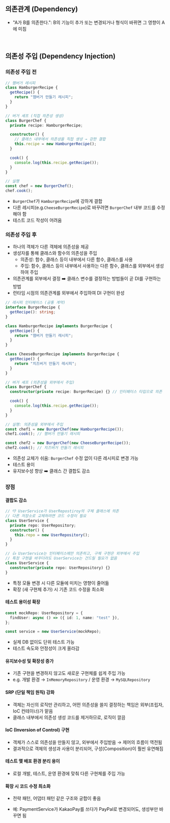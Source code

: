 ## 의존관계 (Dependency)

- "A가 B를 의존한다.": B의 기능이 추가 또는 변경되거나 형식이 바뀌면 그 영향이 A에 미침

  <br/>

## 의존성 주입 (Dependency Injection)

### 의존성 주입 전

```ts
// 햄버거 레시피
class HamburgerRecipe {
  getRecipe() {
    return "햄버거 만들기 레시피";
  }
}

// 버거 셰프 (직접 의존성 생성)
class BurgerChef {
  private recipe: HamburgerRecipe;

  constructor() {
    // 클래스 내부에서 의존성을 직접 생성 → 강한 결합
    this.recipe = new HamburgerRecipe();
  }

  cook() {
    console.log(this.recipe.getRecipe());
  }
}

// 실행
const chef = new BurgerChef();
chef.cook();
```

- `BurgerChef`가 `HamburgerRecipe`에 강하게 결합
- 다른 레시피(e.g.`CheeseBurgerRecipe`)로 바꾸려면 `BurgerChef` 내부 코드를 수정해야 함
- 테스트 코드 작성이 어려움

### 의존성 주입 후

- 하나의 객체가 다른 객체에 의존성을 제공
- 생성자를 통해 클래스와 함수의 의존성을 주입
  - 의존성: 함수, 클래스 등이 내부에서 다른 함수, 클래스를 사용
  - 주입: 함수, 클래스 등이 내부에서 사용하는 다른 함수, 클래스를 외부에서 생성하여 주입
- 의존관계를 외부에서 결정 ➡️ 클래스 변수를 결정하는 방법들이 곧 DI를 구현하는 방법
- 런타임 시점의 의존관계를 외부에서 주입하여 DI 구현이 완성

```ts
// 레시피 인터페이스 (공통 계약)
interface BurgerRecipe {
  getRecipe(): string;
}

class HamburgerRecipe implements BurgerRecipe {
  getRecipe() {
    return "햄버거 만들기 레시피";
  }
}

class CheeseBurgerRecipe implements BurgerRecipe {
  getRecipe() {
    return "치즈버거 만들기 레시피";
  }
}

// 버거 셰프 (의존성을 외부에서 주입)
class BurgerChef {
  constructor(private recipe: BurgerRecipe) {} // 인터페이스 타입으로 의존

  cook() {
    console.log(this.recipe.getRecipe());
  }
}

// 실행: 의존성을 외부에서 주입
const chef1 = new BurgerChef(new HamburgerRecipe());
chef1.cook(); // 햄버거 만들기 레시피

const chef2 = new BurgerChef(new CheeseBurgerRecipe());
chef2.cook(); // 치즈버거 만들기 레시피
```

- 의존성 교체가 쉬움: `BurgerChef` 수정 없이 다른 레시피로 변경 가능
- 테스트 용이
- 유지보수성 향상 ➡️ 클래스 간 결합도 감소

### 장점

#### 결합도 감소

```ts
// 👎 UserService가 UserRepostiroy의 구체 클래스에 의존
// 다른 저장소로 교체하려면 코드 수정이 필요
class UserService {
  private repo: UserRepository;
  constructor() {
    this.repo = new UserRepository();
  }
}
```

```ts
// 👍 UserService는 인터페이스에만 의존하고, 구체 구현은 외부에서 주입
// 특정 구현을 바꾸더라도 UserService는 건드릴 필요가 없음
class UserService {
  constructor(private repo: UserRepository) {}
}
```

- 특정 모듈 변경 시 다른 모듈에 미치는 영향이 줄어듦
- 확장 (새 구현체 추가) 시 기존 코드 수정을 최소화

#### 테스트 용이성 확장

```ts
const mockRepo: UserRepository = {
  findUser: async () => ({ id: 1, name: "test" }),
};

const service = new UserService(mockRepo);
```

- 실제 DB 없이도 단위 테스트 가능
- 테스트 속도와 안정성이 크게 올라감

#### 유지보수성 및 확장성 증가

- 기존 구현을 변경하지 않고도 새로운 구현체를 쉽게 주입 가능
- e.g. 개발 환경 → `InMemoryRepository` / 운영 환경 → `MySQLRepository`

#### SRP (단일 책임 원칙) 강화

- 객체는 자신의 로직만 관리하고, 어떤 의존성을 쓸지 결정하는 책임은 외부(조립자, IoC 컨테이너)가 맡음
- 클래스 내부에서 의존성 생성 코드를 제거하므로, 로직이 깔끔

#### IoC (Inversion of Control) 구현

- 객체가 스스로 의존성을 만들지 않고, 외부에서 주입받음 → 제어의 흐름이 역전됨
- 결과적으로 객체의 생성과 사용이 분리되어, 구성(Composition)이 훨씬 유연해짐

#### 테스트 맻 배포 환경 분리 용이

- 로컬 개발, 테스트, 운영 환경에 맞춰 다른 구현체를 주입 가능

#### 확장 시 코드 수정 최소화

- 전략 패턴, 어댑터 패턴 같은 구조와 궁합이 좋음

- 예: PaymentService가 KakaoPay를 쓰다가 PayPal로 변경되어도, 생성부만 바꾸면 됨
